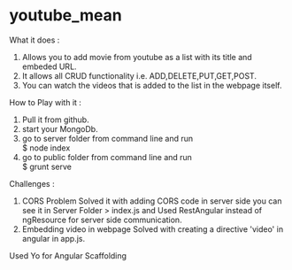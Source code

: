 # youtube_mean
What it does :<br>
1. Allows you to add movie from youtube as a list with its title and embeded URL.<br>
2. It allows all CRUD functionality i.e. ADD,DELETE,PUT,GET,POST.<br>
3. You can watch the videos that is added to the list in the webpage itself.<br>

How to Play with it :
1. Pull it from github.<br>
2. start your MongoDb.<br>
3. go to server folder from command line and run<br>
 $ node index<br>
4. go to public folder from command line and run<br>
$ grunt serve<br>

Challenges :<br>

1.  CORS Problem Solved it with adding CORS code in server side you can see it in Server Folder > index.js 
and Used RestAngular instead of ngResource for server side communication. <br>
2. Embedding video in webpage Solved with creating a directive 'video' in angular in app.js.<br>


Used Yo for Angular Scaffolding<br>